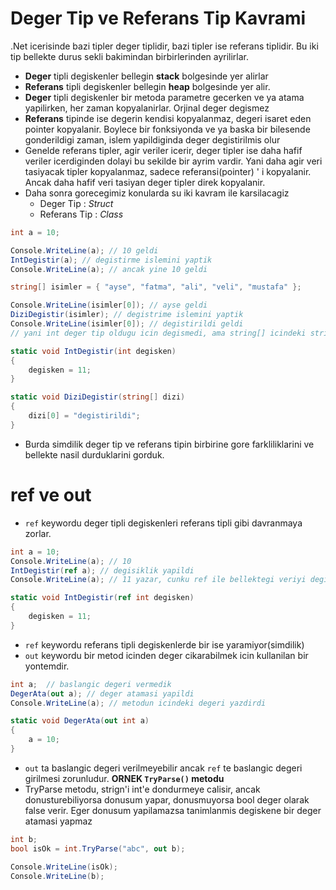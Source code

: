 # Deger Tip ve Referans Tip Kavrami
.Net icerisinde bazi tipler deger tiplidir, bazi tipler ise referans tiplidir. Bu iki tip bellekte durus sekli bakimindan birbirlerinden ayrilirlar.

* **Deger** tipli degiskenler bellegin **stack** bolgesinde yer alirlar
* **Referans** tipli degiskenler bellegin **heap** bolgesinde yer alir.
* **Deger** tipli degiskenler bir metoda parametre gecerken ve ya atama yapilirken, her zaman kopyalanirlar. Orjinal deger degismez
* **Referans** tipinde ise degerin kendisi kopyalanmaz, degeri isaret eden pointer kopyalanir. Boylece bir fonksiyonda ve ya baska bir bilesende gonderildigi zaman, islem yapildiginda deger degistirilmis olur
* Genelde referans tipler, agir veriler icerir, deger tipler ise daha hafif veriler icerdiginden dolayi bu sekilde bir ayrim vardir. Yani daha agir veri tasiyacak tipler kopyalanmaz, sadece referansi(pointer) ' i kopyalanir. Ancak daha hafif veri tasiyan deger tipler direk kopyalanir.
* Daha sonra gorecegimiz konularda su iki kavram ile karsilacagiz
    * Deger Tip : *Struct*
    * Referans Tip : *Class*
```C#
int a = 10;

Console.WriteLine(a); // 10 geldi
IntDegistir(a); // degistirme islemini yaptik
Console.WriteLine(a); // ancak yine 10 geldi

string[] isimler = { "ayse", "fatma", "ali", "veli", "mustafa" };

Console.WriteLine(isimler[0]); // ayse geldi
DiziDegistir(isimler); // degistrime islemini yaptik
Console.WriteLine(isimler[0]); // degistirildi geldi
// yani int deger tip oldugu icin degismedi, ama string[] icindeki string degisken referans tip oldugu icin degisti.

static void IntDegistir(int degisken)
{
    degisken = 11;
}

static void DiziDegistir(string[] dizi)
{
    dizi[0] = "degistirildi";
}
```
* Burda simdilik deger tip ve referans tipin birbirine gore farkliliklarini ve bellekte nasil durduklarini gorduk.
# ref ve out
* `ref` keywordu deger tipli degiskenleri referans tipli gibi davranmaya zorlar.
```C#
int a = 10;
Console.WriteLine(a); // 10
IntDegistir(ref a); // degisiklik yapildi
Console.WriteLine(a); // 11 yazar, cunku ref ile bellektegi veriyi degistirmis olduk

static void IntDegistir(ref int degisken)
{
    degisken = 11;
}
```
* `ref` keywordu referans tipli degiskenlerde bir ise yaramiyor(simdilik)
* `out` keywordu bir metod icinden deger cikarabilmek icin kullanilan bir yontemdir.
```C#
int a;  // baslangic degeri vermedik
DegerAta(out a); // deger atamasi yapildi
Console.WriteLine(a); // metodun icindeki degeri yazdirdi

static void DegerAta(out int a)
{
    a = 10;
}
```
* `out` ta baslangic degeri verilmeyebilir ancak `ref` te baslangic degeri girilmesi zorunludur.
**ORNEK `TryParse()` metodu**
* TryParse metodu, strign'i int'e dondurmeye calisir, ancak donusturebiliyorsa donusum yapar, donusmuyorsa bool deger olarak false verir. Eger donusum yapilamazsa tanimlanmis degiskene bir deger atamasi yapmaz
```C#
int b;
bool isOk = int.TryParse("abc", out b);

Console.WriteLine(isOk);
Console.WriteLine(b);
```